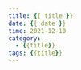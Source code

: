 ```yaml
---
title: {{ title }}
date: {{ date }}
time: 2021-12-10
category:  
  - {{title}}
tags: {{title}}
---
```

